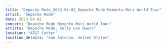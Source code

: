 ```yaml
---
title: "Depeche Mode_2023-04-02_Depeche Mode Memento Mori World Tour"
artist: "Depeche Mode"
date: 2023-04-02
concert: "Depeche Mode Memento Mori World Tour"
artists: "Depeche Mode, Kelly Lee Owens"
location: "AT&T Center"
location_details: "San Antonio, United States"
---
```

